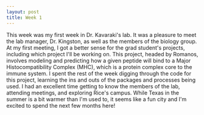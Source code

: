 ```yaml
---
layout: post
title: Week 1
---
```


This week was my first week in Dr. Kavaraki's lab. It was a pleasure to meet the
lab manager, Dr. Kingston, as well as the members of the biology group. At my
first meeting, I got a better sense for the grad student's projects, including
which project I'll be working on. This project, headed by Romanos,
involves modeling and predicting how a given peptide will bind to a Major
Histocompatibility Complex (MHC), which is a protein complex core to the immune
system. I spent the rest of the week digging through the code for this project,
learning the ins and outs of the packages and processes being used.
I had an excellent time getting to know the members of the lab, attending meetings,
and exploring Rice's campus. While Texas in the summer is a bit warmer than I'm used to,
it seems like a fun city and I'm excited to spend the next few months here!
